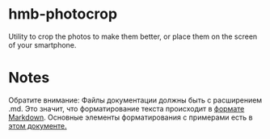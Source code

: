 # hmb-photocrop

Utility to crop the photos to make them better, or place them on the screen of your smartphone.

# Notes

Обратите внимание: Файлы документации должны быть с расширением .md.
Это значит, что форматирование текста происходит в [формате Markdown](https://ru.wikipedia.org/wiki/Markdown).
    Основные элементы форматирования с примерами есть в [этом документе.](https://github.com/saahov/mt-wiki/blob/master/README.md)
